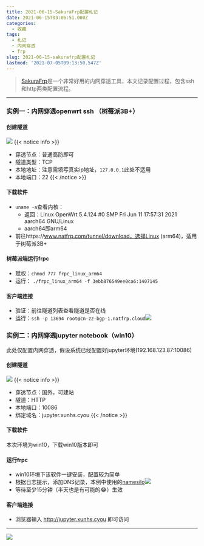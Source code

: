 ```yaml
---
title: 2021-06-15-SakuraFrp配置札记
date: 2021-06-15T03:06:51.000Z
categories:
  - 收藏
tags:
  - 札记
  - 内网穿透
  - frp
slug: 2021-06-15-sakurafrp配置札记
lastmod: '2021-07-05T09:13:50.547Z'
---
```

> [SakuraFrp](https://www.natfrp.com/)是一个非常好用的内网穿透工具，本文记录配置过程，包含ssh和http两类配置流程。

<!--more-->

------------

<!-- content -->

### 实例一：内网穿透openwrt ssh （树莓派3B+）
#### 创建隧道
![](https://cdn.jsdelivr.net/gh/xunhs/image_host@master/PicX/20210615111127.png)
{{< notice info >}}
- 穿透节点：普通高防即可
- 隧道类型：TCP
- 本地地址：注意需填写真实ip地址，`127.0.0.1`此处不适用
- 本地端口：22
{{< /notice >}}


#### 下载软件
- `uname -a`查看内核：
  - 返回：Linux OpenWrt 5.4.124 #0 SMP Fri Jun 11 17:57:31 2021 aarch64 GNU/Linux
  - aarch64即arm64
- 前往https://www.natfrp.com/tunnel/download，选择Linux (arm64)，适用于树莓派3B+


#### 树莓派端运行frpc
- 赋权：`chmod 777 frpc_linux_arm64`
- 运行： `./frpc_linux_arm64 -f 3ebb876549ee0ca6:1407145`

#### 客户端连接
- 验证：前往隧道列表查看隧道是否在线
- 运行：`ssh -p 13694 root@cn-zz-bgp-1.natfrp.cloud`![](https://cdn.jsdelivr.net/gh/xunhs-hosts/pic@master/20210617091512.png)



### 实例二：内网穿透jupyter notebook（win10）
此处仅配置内网穿透，假设系统已经配置好jupyter环境(192.168.123.87:10086)
#### 创建隧道
![](https://cdn.jsdelivr.net/gh/xunhs/image_host@master/PicX/20210615112923.png)
{{< notice info >}}
- 穿透节点：国外，可建站
- 隧道：HTTP
- 本地端口：10086
- 绑定域名：jupyter.xunhs.cyou
{{< /notice >}}



#### 下载软件
本次环境为win10，下载win10版本即可

#### 运行frpc
- win10环境下该软件一键安装，配置较为简单
- 根据日志提示，添加DNS记录，本例中使用的[namesilo](https://www.namesilo.com/account_domain_manage_dns.php)![](https://cdn.jsdelivr.net/gh/xunhs/image_host@master/PicX/20210615113519.png)
- 等待至少15分钟（半天也是有可能的😂）生效

#### 客户端连接
- 浏览器输入 http://jupyter.xunhs.cyou 即可访问
---

<!-- pic -->
![](https://cdn.jsdelivr.net/gh/xunhs/image_host@master/PicX/20210615113826.jpg)
